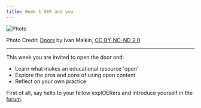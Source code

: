 ```yaml
---
title: Week 1 OER and you
---
```


![Photo][1]

Photo Credit: [Doors][2] by Ivan Malkin, [CC BY-NC-ND 2.0][3]


----------




This week you are invited to open the door and:

 - Learn what makes an educational resource 'open'
 - Explore the pros and cons of using open content
 - Reflect on your own practice

First of all, say hello to your fellow explOERers and introduce yourself in the [forum][4].

  [1]: http://s23.postimg.org/4ke4o980r/5201616336_54c5754b3c.jpg
  [2]: https://www.flickr.com/photos/newjon/5201616336/
  [3]: https://creativecommons.org/licenses/by-nc-nd/2.0/
  [4]: http://www.exploerercourse.org/en/modules/week%201/discussion/
